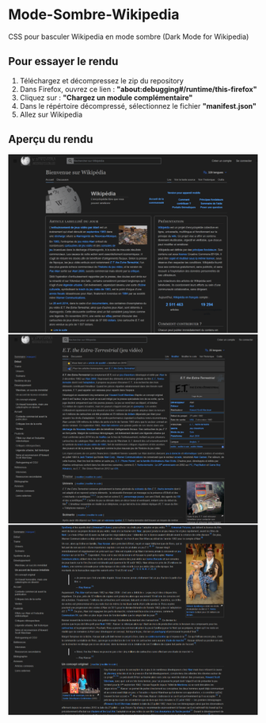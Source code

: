 # Mode-Sombre-Wikipedia
CSS pour basculer Wikipedia en mode sombre
(Dark Mode for Wikipedia)

## Pour essayer le rendu

1. Téléchargez et décompressez le zip du repository
2. Dans Firefox, ouvrez ce lien : **"about:debugging#/runtime/this-firefox"**
3. Cliquez sur : **"Chargez un module complémentaire"**
4. Dans le répértoire décompressé, sélectionnez le fichier **"manifest.json"**
5. Allez sur Wikipedia

## Aperçu du rendu

<img src ="https://github.com/ycFreddy/Mode-Sombre-Wikipedia/blob/main/screenshots/screenshots2.png" width="600">
<img src ="https://github.com/ycFreddy/Mode-Sombre-Wikipedia/blob/main/screenshots/screenshots3.png" width="600">
<img src ="https://github.com/ycFreddy/Mode-Sombre-Wikipedia/blob/main/screenshots/screenshots4.png" width="600">
